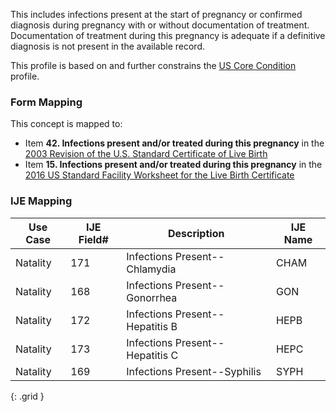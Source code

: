 This includes infections present at the start of pregnancy or confirmed diagnosis during pregnancy with or without documentation of treatment. Documentation of treatment during this pregnancy is adequate if a definitive diagnosis is not present in the available record.

This profile is based on and further constrains the [US Core Condition]({{site.data.fhir.ver.hl7fhiruscore}}/StructureDefinition-us-core-condition.html) profile.

### Form Mapping
This concept is mapped to:
 * Item **42. Infections present and/or treated during this pregnancy** in the [2003 Revision of the U.S. Standard Certificate of Live Birth](https://www.cdc.gov/nchs/data/dvs/birth11-03final-ACC.pdf)
 * Item **15. Infections present and/or treated during this pregnancy** in the [2016 US Standard Facility Worksheet for the Live Birth Certificate](https://www.cdc.gov/nchs/data/dvs/facility-worksheet-2016-508.pdf)

### IJE Mapping
| **Use Case** | **IJE Field#** | **Description** | **IJE Name** |
| ------------ | -------------- | --------------- | ------------ |
| Natality | 171 | Infections Present--Chlamydia | CHAM |
| Natality | 168 | Infections Present--Gonorrhea | GON |
| Natality | 172 | Infections Present--Hepatitis B | HEPB |
| Natality | 173 | Infections Present--Hepatitis C | HEPC |
| Natality | 169 | Infections Present--Syphilis | SYPH |
{: .grid }
